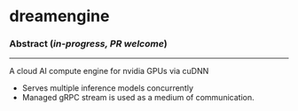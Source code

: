 # dreamengine

  ### Abstract (*in-progress, PR welcome*)
  ---
A cloud AI compute engine for nvidia GPUs via cuDNN

  - Serves multiple inference models concurrently 
  - Managed gRPC stream is used as a medium of communication.
  
